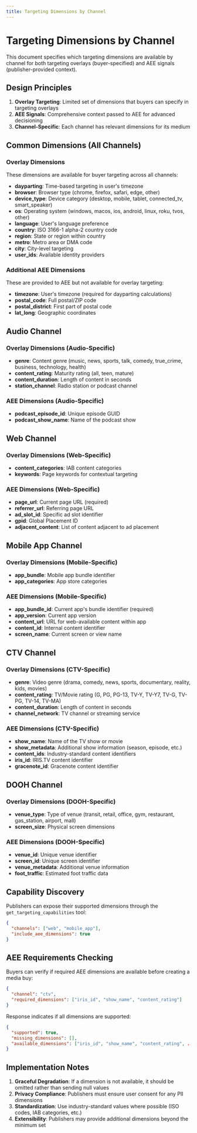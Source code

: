 ```yaml
---
title: Targeting Dimensions by Channel
---
```


# Targeting Dimensions by Channel

This document specifies which targeting dimensions are available by channel for both targeting overlays (buyer-specified) and AEE signals (publisher-provided context).

## Design Principles

1. **Overlay Targeting**: Limited set of dimensions that buyers can specify in targeting overlays
2. **AEE Signals**: Comprehensive context passed to AEE for advanced decisioning
3. **Channel-Specific**: Each channel has relevant dimensions for its medium

## Common Dimensions (All Channels)

### Overlay Dimensions
These dimensions are available for buyer targeting across all channels:

- **dayparting**: Time-based targeting in user's timezone
- **browser**: Browser type (chrome, firefox, safari, edge, other)
- **device_type**: Device category (desktop, mobile, tablet, connected_tv, smart_speaker)
- **os**: Operating system (windows, macos, ios, android, linux, roku, tvos, other)
- **language**: User's language preference
- **country**: ISO 3166-1 alpha-2 country code
- **region**: State or region within country
- **metro**: Metro area or DMA code
- **city**: City-level targeting
- **user_ids**: Available identity providers

### Additional AEE Dimensions
These are provided to AEE but not available for overlay targeting:

- **timezone**: User's timezone (required for dayparting calculations)
- **postal_code**: Full postal/ZIP code
- **postal_district**: First part of postal code
- **lat_long**: Geographic coordinates

## Audio Channel

### Overlay Dimensions (Audio-Specific)
- **genre**: Content genre (music, news, sports, talk, comedy, true_crime, business, technology, health)
- **content_rating**: Maturity rating (all, teen, mature)
- **content_duration**: Length of content in seconds
- **station_channel**: Radio station or podcast channel

### AEE Dimensions (Audio-Specific)
- **podcast_episode_id**: Unique episode GUID
- **podcast_show_name**: Name of the podcast show

## Web Channel

### Overlay Dimensions (Web-Specific)
- **content_categories**: IAB content categories
- **keywords**: Page keywords for contextual targeting

### AEE Dimensions (Web-Specific)
- **page_url**: Current page URL (required)
- **referrer_url**: Referring page URL
- **ad_slot_id**: Specific ad slot identifier
- **gpid**: Global Placement ID
- **adjacent_content**: List of content adjacent to ad placement

## Mobile App Channel

### Overlay Dimensions (Mobile-Specific)
- **app_bundle**: Mobile app bundle identifier
- **app_categories**: App store categories

### AEE Dimensions (Mobile-Specific)
- **app_bundle_id**: Current app's bundle identifier (required)
- **app_version**: Current app version
- **content_url**: URL for web-available content within app
- **content_id**: Internal content identifier
- **screen_name**: Current screen or view name

## CTV Channel

### Overlay Dimensions (CTV-Specific)
- **genre**: Video genre (drama, comedy, news, sports, documentary, reality, kids, movies)
- **content_rating**: TV/Movie rating (G, PG, PG-13, TV-Y, TV-Y7, TV-G, TV-PG, TV-14, TV-MA)
- **content_duration**: Length of content in seconds
- **channel_network**: TV channel or streaming service

### AEE Dimensions (CTV-Specific)
- **show_name**: Name of the TV show or movie
- **show_metadata**: Additional show information (season, episode, etc.)
- **content_ids**: Industry-standard content identifiers
- **iris_id**: IRIS.TV content identifier
- **gracenote_id**: Gracenote content identifier

## DOOH Channel

### Overlay Dimensions (DOOH-Specific)
- **venue_type**: Type of venue (transit, retail, office, gym, restaurant, gas_station, airport, mall)
- **screen_size**: Physical screen dimensions

### AEE Dimensions (DOOH-Specific)
- **venue_id**: Unique venue identifier
- **screen_id**: Unique screen identifier
- **venue_metadata**: Additional venue information
- **foot_traffic**: Estimated foot traffic data

## Capability Discovery

Publishers can expose their supported dimensions through the `get_targeting_capabilities` tool:

```json
{
  "channels": ["web", "mobile_app"],
  "include_aee_dimensions": true
}
```

## AEE Requirements Checking

Buyers can verify if required AEE dimensions are available before creating a media buy:

```json
{
  "channel": "ctv",
  "required_dimensions": ["iris_id", "show_name", "content_rating"]
}
```

Response indicates if all dimensions are supported:
```json
{
  "supported": true,
  "missing_dimensions": [],
  "available_dimensions": ["iris_id", "show_name", "content_rating", ...]
}
```

## Implementation Notes

1. **Graceful Degradation**: If a dimension is not available, it should be omitted rather than sending null values
2. **Privacy Compliance**: Publishers must ensure user consent for any PII dimensions
3. **Standardization**: Use industry-standard values where possible (ISO codes, IAB categories, etc.)
4. **Extensibility**: Publishers may provide additional dimensions beyond the minimum set